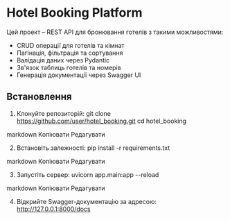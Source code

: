 # Hotel Booking Platform
Цей проект – REST API для бронювання готелів з такими можливостями:
- CRUD операції для готелів та кімнат
- Пагінація, фільтрація та сортування
- Валідація даних через Pydantic
- Зв'язок таблиць готелів та номерів
- Генерація документації через Swagger UI

## Встановлення
1. Клонуйте репозиторій:
git clone https://github.com/user/hotel_booking.git cd hotel_booking

markdown
Копіювати
Редагувати

2. Встановіть залежності:
pip install -r requirements.txt

markdown
Копіювати
Редагувати

3. Запустіть сервер:
uvicorn app.main:app --reload

markdown
Копіювати
Редагувати

4. Відкрийте Swagger-документацію за адресою:
http://127.0.0.1:8000/docs